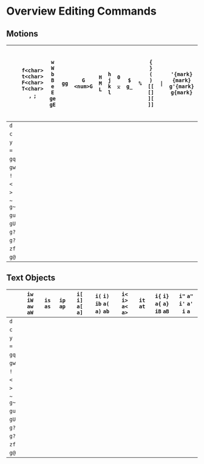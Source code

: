 # Overview Editing Commands
 
## Motions

|          | `f<char>` `t<char>` `F<char>` `T<char>` `,` `;` | `w` `W` `b` `B` `e` `E` `ge` `gE` | `gg` | `G` `<num>G` | `H` `M` `L` | `h` `j` `k` `l` | `0` `_` `^` | `$` `g_` | `%` | `{` `}` `(` `)` `[[` `[]` `][` `]]` | `\|` | `'{mark}` `{mark}` `g'{mark}` `g{mark}` | `g,` `g;` | `[(` `[{` `])` `]}` `[m` `[M` `]m` `]M` `[*` `]*` `[#` `]#` |
|----------|-------------------------------------------------|-----------------------------------|------|--------------|-------------|-----------------|-------------|----------|-----|-------------------------------------|-----|----------------------------------------------|-----------|-------------------------------------------------------------|
| `d`      |                                                 |                                   |      |              |             |                 |             |          |     |                                     |     |                                              |           |                                                             |
| `c`      |                                                 |                                   |      |              |             |                 |             |          |     |                                     |     |                                              |           |                                                             |
| `y`      |                                                 |                                   |      |              |             |                 |             |          |     |                                     |     |                                              |           |                                                             |
| `=`      |                                                 |                                   |      |              |             |                 |             |          |     |                                     |     |                                              |           |                                                             |
| `gq`     |                                                 |                                   |      |              |             |                 |             |          |     |                                     |     |                                              |           |                                                             |
| `gw`     |                                                 |                                   |      |              |             |                 |             |          |     |                                     |     |                                              |           |                                                             |
| `!`      |                                                 |                                   |      |              |             |                 |             |          |     |                                     |     |                                              |           |                                                             |
| `<`      |                                                 |                                   |      |              |             |                 |             |          |     |                                     |     |                                              |           |                                                             |
| `>`      |                                                 |                                   |      |              |             |                 |             |          |     |                                     |     |                                              |           |                                                             |
| `~` `g~` |                                                 |                                   |      |              |             |                 |             |          |     |                                     |     |                                              |           |                                                             |
| `gu`     |                                                 |                                   |      |              |             |                 |             |          |     |                                     |     |                                              |           |                                                             |
| `gU`     |                                                 |                                   |      |              |             |                 |             |          |     |                                     |     |                                              |           |                                                             |
| `g?`     |                                                 |                                   |      |              |             |                 |             |          |     |                                     |     |                                              |           |                                                             |
| `g?`     |                                                 |                                   |      |              |             |                 |             |          |     |                                     |     |                                              |           |                                                             |
| `zf`     |                                                 |                                   |      |              |             |                 |             |          |     |                                     |     |                                              |           |                                                             |
| `g@`     |                                                 |                                   |      |              |             |                 |             |          |     |                                     |     |                                              |           |                                                             |
 
## Text Objects

|          | `iw` `iW` `aw` `aW` | `is` `as` | `ip` `ap` | `i[` `i]` `a[` `a]` | `i(` `i)` `ib` `a(` `a)` `ab` | `i<` `i>` `a<` `a>` | `it` `at` | `i{` `i}` `a{` `a}` `iB` `aB` | `i"` `a"` `i'` `a'` `i` `a` |
|----------|---------------------|-----------|-----------|---------------------|-------------------------------|---------------------|-----------|-------------------------------|-------------------------------|
| `d`      |                     |           |           |                     |                               |                     |           |                               |                               |
| `c`      |                     |           |           |                     |                               |                     |           |                               |                               |
| `y`      |                     |           |           |                     |                               |                     |           |                               |                               |
| `=`      |                     |           |           |                     |                               |                     |           |                               |                               |
| `gq`     |                     |           |           |                     |                               |                     |           |                               |                               |
| `gw`     |                     |           |           |                     |                               |                     |           |                               |                               |
| `!`      |                     |           |           |                     |                               |                     |           |                               |                               |
| `<`      |                     |           |           |                     |                               |                     |           |                               |                               |
| `>`      |                     |           |           |                     |                               |                     |           |                               |                               |
| `~` `g~` |                     |           |           |                     |                               |                     |           |                               |                               |
| `gu`     |                     |           |           |                     |                               |                     |           |                               |                               |
| `gU`     |                     |           |           |                     |                               |                     |           |                               |                               |
| `g?`     |                     |           |           |                     |                               |                     |           |                               |                               |
| `g?`     |                     |           |           |                     |                               |                     |           |                               |                               |
| `zf`     |                     |           |           |                     |                               |                     |           |                               |                               |
| `g@`     |                     |           |           |                     |                               |                     |           |                               |                               |
